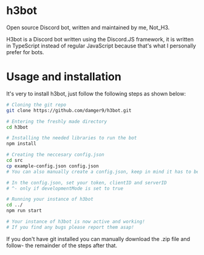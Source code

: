 # h3bot
Open source Discord bot, written and maintained by me, Not_H3. 

H3bot is a Discord bot written using the Discord.JS framework, it is written in TypeScript instead of regular JavaScript because that's what I personally prefer for bots. 

# Usage and installation
It's very to install h3bot, just follow the following steps as shown below:
```bash
# Cloning the git repo
git clone https://github.com/damger9/h3bot.git

# Entering the freshly made directory
cd h3bot

# Installing the needed libraries to run the bot
npm install 

# Creating the neccesary config.json
cd src
cp example-config.json config.json
# You can also manually create a config.json, keep in mind it has to be called config.json!

# In the config.json, set your token, clientID and serverID
# ^- only if developmentMode is set to true 

# Running your instance of h3bot
cd ../
npm run start

# Your instance of h3bot is now active and working! 
# If you find any bugs please report them asap!
```

If you don't have git installed you can manually download the .zip file and follow- the remainder of the steps after that. 